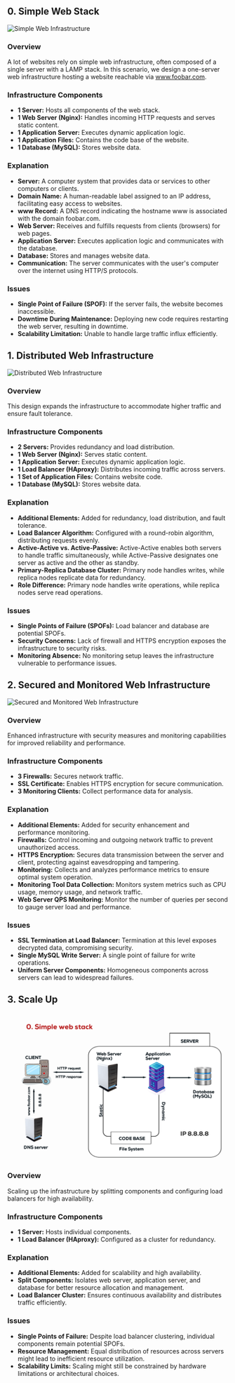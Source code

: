 ## 0. Simple Web Stack

![Simple Web Infrastructure](https://imgur.com/iJW7jNH)

### Overview
A lot of websites rely on simple web infrastructure, often composed of a single server with a LAMP stack. In this scenario, we design a one-server web infrastructure hosting a website reachable via www.foobar.com.

### Infrastructure Components
- **1 Server:** Hosts all components of the web stack.
- **1 Web Server (Nginx):** Handles incoming HTTP requests and serves static content.
- **1 Application Server:** Executes dynamic application logic.
- **1 Application Files:** Contains the code base of the website.
- **1 Database (MySQL):** Stores website data.

### Explanation
- **Server:** A computer system that provides data or services to other computers or clients.
- **Domain Name:** A human-readable label assigned to an IP address, facilitating easy access to websites.
- **www Record:** A DNS record indicating the hostname www is associated with the domain foobar.com.
- **Web Server:** Receives and fulfills requests from clients (browsers) for web pages.
- **Application Server:** Executes application logic and communicates with the database.
- **Database:** Stores and manages website data.
- **Communication:** The server communicates with the user's computer over the internet using HTTP/S protocols.

### Issues
- **Single Point of Failure (SPOF):** If the server fails, the website becomes inaccessible.
- **Downtime During Maintenance:** Deploying new code requires restarting the web server, resulting in downtime.
- **Scalability Limitation:** Unable to handle large traffic influx efficiently.

## 1. Distributed Web Infrastructure

![Distributed Web Infrastructure](https://imgur.com/BinLZmU)

### Overview
This design expands the infrastructure to accommodate higher traffic and ensure fault tolerance.

### Infrastructure Components
- **2 Servers:** Provides redundancy and load distribution.
- **1 Web Server (Nginx):** Serves static content.
- **1 Application Server:** Executes dynamic application logic.
- **1 Load Balancer (HAproxy):** Distributes incoming traffic across servers.
- **1 Set of Application Files:** Contains website code.
- **1 Database (MySQL):** Stores website data.

### Explanation
- **Additional Elements:** Added for redundancy, load distribution, and fault tolerance.
- **Load Balancer Algorithm:** Configured with a round-robin algorithm, distributing requests evenly.
- **Active-Active vs. Active-Passive:** Active-Active enables both servers to handle traffic simultaneously, while Active-Passive designates one server as active and the other as standby.
- **Primary-Replica Database Cluster:** Primary node handles writes, while replica nodes replicate data for redundancy.
- **Role Difference:** Primary node handles write operations, while replica nodes serve read operations.

### Issues
- **Single Points of Failure (SPOFs):** Load balancer and database are potential SPOFs.
- **Security Concerns:** Lack of firewall and HTTPS encryption exposes the infrastructure to security risks.
- **Monitoring Absence:** No monitoring setup leaves the infrastructure vulnerable to performance issues.

## 2. Secured and Monitored Web Infrastructure

![Secured and Monitored Web Infrastructure](https://imgur.com/rAZuDqi)

### Overview
Enhanced infrastructure with security measures and monitoring capabilities for improved reliability and performance.

### Infrastructure Components
- **3 Firewalls:** Secures network traffic.
- **SSL Certificate:** Enables HTTPS encryption for secure communication.
- **3 Monitoring Clients:** Collect performance data for analysis.

### Explanation
- **Additional Elements:** Added for security enhancement and performance monitoring.
- **Firewalls:** Control incoming and outgoing network traffic to prevent unauthorized access.
- **HTTPS Encryption:** Secures data transmission between the server and client, protecting against eavesdropping and tampering.
- **Monitoring:** Collects and analyzes performance metrics to ensure optimal system operation.
- **Monitoring Tool Data Collection:** Monitors system metrics such as CPU usage, memory usage, and network traffic.
- **Web Server QPS Monitoring:** Monitor the number of queries per second to gauge server load and performance.

### Issues
- **SSL Termination at Load Balancer:** Termination at this level exposes decrypted data, compromising security.
- **Single MySQL Write Server:** A single point of failure for write operations.
- **Uniform Server Components:** Homogeneous components across servers can lead to widespread failures.

## 3. Scale Up

![Scale Up](public/assets/simple-web-stack.png)

### Overview
Scaling up the infrastructure by splitting components and configuring load balancers for high availability.

### Infrastructure Components
- **1 Server:** Hosts individual components.
- **1 Load Balancer (HAproxy):** Configured as a cluster for redundancy.

### Explanation
- **Additional Elements:** Added for scalability and high availability.
- **Split Components:** Isolates web server, application server, and database for better resource allocation and management.
- **Load Balancer Cluster:** Ensures continuous availability and distributes traffic efficiently.

### Issues
- **Single Points of Failure:** Despite load balancer clustering, individual components remain potential SPOFs.
- **Resource Management:** Equal distribution of resources across servers might lead to inefficient resource utilization.
- **Scalability Limits:** Scaling might still be constrained by hardware limitations or architectural choices.
